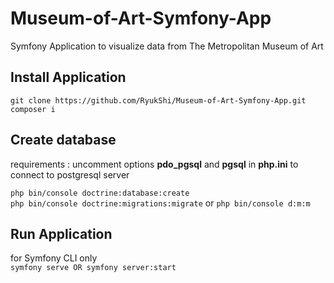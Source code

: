 # Museum-of-Art-Symfony-App

Symfony Application to visualize data from The Metropolitan Museum of Art

## Install Application

`git clone https://github.com/RyukShi/Museum-of-Art-Symfony-App.git`  
`composer i`

## Create database

requirements : uncomment options **pdo_pgsql** and **pgsql** in **php.ini** to connect to postgresql server

`php bin/console doctrine:database:create`  
`php bin/console doctrine:migrations:migrate` or `php bin/console d:m:m`

## Run Application

for Symfony CLI only  
`symfony serve OR symfony server:start`
